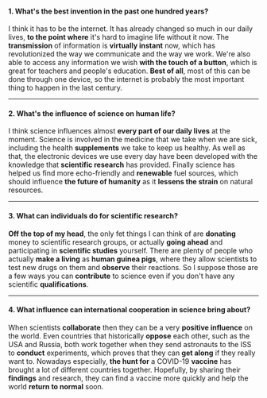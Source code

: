 #### 1. What's the best invention in the past one hundred years?
I think it has to be the internet. It has already changed so much in our daily lives, **to the point where** it's hard to imagine life without it now. The **transmission** of information is **virtually instant** now, which has revolutionized the way we communicate and the way we work. We're also able to access any information we wish **with the touch of a button**, which is great for teachers and people's education. **Best of all**, most of this can be done through one device, so the internet is probably the most important thing to happen in the last century.

---
#### 2. What's the influence of science on human life?
I think science influences almost **every part of our daily lives** at the moment. Science is involved in the medicine that we take when we are sick, including the health **supplements** we take to keep us healthy. As well as that, the electronic devices we use every day have been developed with the knowledge that **scientific research** has provided. Finally science has helped us find more echo-friendly and **renewable** fuel sources, which should influence **the future of humanity** as it **lessens the strain** on natural resources.

---
#### 3. What can individuals do for scientific research?
**Off the top of my head**, the only fet things I can think of are **donating** money to scientific research groups, or actually **going ahead** and participating in **scientific studies** yourself. There are plenty of people who actually **make a living** as **human guinea pigs**, where they allow scientists to test new drugs on them and **observe** their reactions. So I suppose those are a few ways you can **contribute** to science even if you don't have any scientific **qualifications**.

---
#### 4. What influence can international cooperation in science bring about?
When scientists **collaborate** then they can be a very **positive influence** on the world. Even countries that historically **oppose** each other, such as the USA and Russia, both work together when they send astronauts to the ISS to **conduct** experiments, which proves that they can **get along** if they really want to. Nowadays especially, **the hunt for** a COVID-19 **vaccine** has brought a lot of different countries together. Hopefully, by sharing their **findings** and research, they can find a vaccine more quickly and help the world **return to normal** soon.